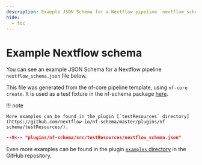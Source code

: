 ```yaml
---
description: Example JSON Schema for a Nextflow pipeline `nextflow_schema.json` file
hide:
  - toc
---
```


# Example Nextflow schema

You can see an example JSON Schema for a Nextflow pipeline `nextflow_schema.json` file below.

This file was generated from the nf-core pipeline template, using `nf-core create`.
It is used as a test fixture in the nf-schema package [here](https://github.com/nextflow-io/nf-schema/master/plugins/nf-schema/resources/nextflow_schema.json).

!!! note

    More examples can be found in the plugin [`testResources` directory](https://github.com/nextflow-io/nf-schema/master/plugins/nf-schema/testResources/).

```json
--8<-- "plugins/nf-schema/src/testResources/nextflow_schema.json"
```

Even more examples can be found in the plugin [`examples` directory](../../examples) in the GitHub repository.
